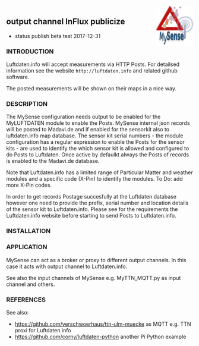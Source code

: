 <img src="images/MySense-logo.png" align=right width=100>

## output channel InFlux publicize
* status publish beta test 2017-12-31
### INTRODUCTION
Luftdaten.info will accept measurements via HTTP Posts. For detailsed information see the website `http://luftdaten.info` and related github software.

The posted measurements will be shown on their maps in a nice way.

### DESCRIPTION
The MySense configuration needs output to be enabled for the MyLUFTDATEN module to enable the Posts.
MySense internal json records will be posted to Madavi.de and if enabled for the sensorkit also to luftdaten.info map database.
The sensor kit serial numbers - the module configuration has a regular expression to enable the Posts for the sensor kits - are used to identify the which sensor kit is allowed and configured to do Posts to Luftdaten.
Once active by defaulkt always the Posts of records is enabled to the Madavi.de database.

Note that Luftdaten.info has a limited range of Particular Matter and weather modules and a specific code (X-Pin) to identify the modules. To Do: add more X-Pin codes.

In order to get records Postage succesfully at the Luftdaten database however one need to provide the prefix, serial number and location details of the sensor kit to Luftdaten.info. Please see for the requirements the Luftdaten.info website before starting to send Posts to Luftdaten.info.
### INSTALLATION
### APPLICATION
MySense can act as a broker or proxy to different output channels. In this case it acts with output channel to Luftdaten.info.

See also the input channels of MySense e.g. MyTTN_MQTT.py as input channel and others.
### REFERENCES
See also:
* https://github.com/verschwoerhaus/ttn-ulm-muecke as MQTT e.g. TTN proxi for Luftdaten.info
* https://github.com/corny/luftdaten-python another Pi Python example
